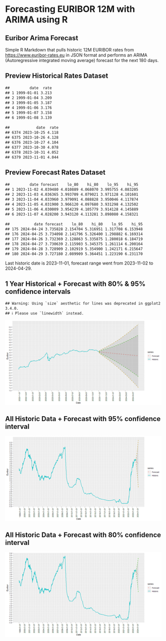 Forecasting EURIBOR 12M with ARIMA using R
================

## Euribor Arima Forecast

Simple R Markdown that pulls historic 12M EURIBOR rates from
<https://www.euribor-rates.eu> in JSON format and performs an ARIMA
(Autoregressive integrated moving average) forecast for the next 180
days.

## Preview Historical Rates Dataset

    ##         date  rate
    ## 1 1999-01-01 3.213
    ## 2 1999-01-04 3.209
    ## 3 1999-01-05 3.187
    ## 4 1999-01-06 3.176
    ## 5 1999-01-07 3.158
    ## 6 1999-01-08 3.139

    ##            date  rate
    ## 6374 2023-10-25 4.118
    ## 6375 2023-10-26 4.128
    ## 6376 2023-10-27 4.104
    ## 6377 2023-10-30 4.078
    ## 6378 2023-10-31 4.052
    ## 6379 2023-11-01 4.044

## Preview Forecast Rates Dataset

    ##         date forecast    lo_80    hi_80    lo_95    hi_95
    ## 1 2023-11-02 4.039480 4.010889 4.068070 3.995755 4.083205
    ## 2 2023-11-03 4.036365 3.993709 4.079021 3.971128 4.101601
    ## 3 2023-11-04 4.033960 3.979091 4.088828 3.950046 4.117874
    ## 4 2023-11-05 4.031900 3.966120 4.097680 3.931298 4.132502
    ## 5 2023-11-06 4.030009 3.954239 4.105779 3.914128 4.145889
    ## 6 2023-11-07 4.028200 3.943120 4.113281 3.898080 4.158321

    ##           date forecast    lo_80    hi_80    lo_95    hi_95
    ## 175 2024-04-24 3.735828 2.154704 5.316951 1.317708 6.153948
    ## 176 2024-04-25 3.734098 2.141796 5.326400 1.298882 6.169314
    ## 177 2024-04-26 3.732369 2.128863 5.335875 1.280018 6.184719
    ## 178 2024-04-27 3.730639 2.115903 5.345375 1.261114 6.200164
    ## 179 2024-04-28 3.728909 2.102919 5.354900 1.242171 6.215647
    ## 180 2024-04-29 3.727180 2.089909 5.364451 1.223190 6.231170

Last historic date is 2023-11-01, forecast range went from 2023-11-02 to
2024-04-29.

## 1 Year Historical + Forecast with 80% & 95% confidence intervals

    ## Warning: Using `size` aesthetic for lines was deprecated in ggplot2 3.4.0.
    ## ℹ Please use `linewidth` instead.

![](Euribor_Markown_files/figure-gfm/one_historical_year_and_forecast_period-1.png)<!-- -->

## All Historic Data + Forecast with 95% confidence interval

![](Euribor_Markown_files/figure-gfm/all_historic_year_and_forecast_95_confidence_interval-1.png)<!-- -->

## All Historic Data + Forecast with 80% confidence interval

![](Euribor_Markown_files/figure-gfm/all_historic_year_and_forecast_80_confidence_interval-1.png)<!-- -->
